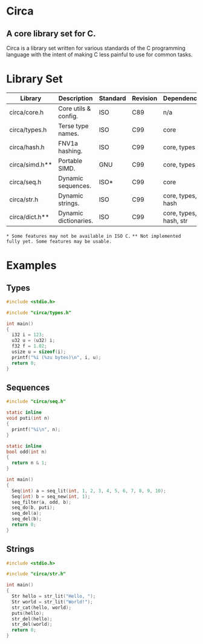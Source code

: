 # Circa
## A core library set for C.

Circa is a library set written for various standards of the C programming
language with the intent of making C less painful to use for common tasks.

# Library Set

| Library         | Description           | Standard | Revision | Dependencies           |
| --------------- | --------------------- | -------- | -------- | ---------------------- |
| circa/core.h    | Core utils & config.  | ISO      | C89      | n/a                    |
| circa/types.h   | Terse type names.     | ISO      | C99      | core                   |
| circa/hash.h    | FNV1a hashing.        | ISO      | C99      | core, types            |
| circa/simd.h**  | Portable SIMD.        | GNU      | C99      | core, types            |
| circa/seq.h     | Dynamic sequences.    | ISO*     | C99      | core                   |
| circa/str.h     | Dynamic strings.      | ISO      | C99      | core, types, hash      |
| circa/dict.h**  | Dynamic dictionaries. | ISO      | C99      | core, types, hash, str |

`* Some features may not be available in ISO C.`
`** Not implemented fully yet. Some features may be usable.`

# Examples

## Types

```C
#include <stdio.h>

#include "circa/types.h"

int main()
{
  i32 i = 123;
  u32 u = (u32) i;
  f32 f = 1.02;
  usize u = sizeof(i);
  printf("%i (%zu bytes)\n", i, u);
  return 0;
}
```

## Sequences

```C
#include "circa/seq.h"

static inline
void puti(int n)
{
  printf("%i\n", n);
}

static inline
bool odd(int n)
{
  return n & 1;
}

int main()
{
  Seq(int) a = seq_lit(int, 1, 2, 3, 4, 5, 6, 7, 8, 9, 10);
  Seq(int) b = seq_new(int, 1);
  seq_filter(a, odd, b);
  seq_do(b, puti);
  seq_del(a);
  seq_del(b);
  return 0;
}
```

## Strings

```C
#include <stdio.h>

#include "circa/str.h"

int main()
{
  Str hello = str_lit("Hello, ");
  Str world = str_lit("World!");
  str_cat(hello, world);
  puts(hello);
  str_del(hello);
  str_del(world);
  return 0;
}
```

